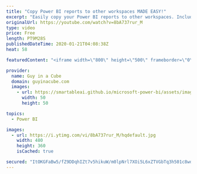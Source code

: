 ```yaml
---
title: "Copy Power BI reports to other workspaces MADE EASY!"
excerpt: "Easily copy your Power BI reports to other workspaces. Including your My Workspace! We walk through what you need to do to accomplish this.  Download sample:   *******************  Want to take your Power BI skills to the next level? We have training courses available to help you with your journey."
originalUrl: https://youtube.com/watch?v=8bA737rur_M
type: video
price: Free
length: PT9M28S
publishedDateTime: 2020-01-21T04:08:38Z
heat: 58

featuredContent: "<iframe width=\"800\" height=\"500\" frameborder=\"0\" src=\"https://www.youtube.com/embed/8bA737rur_M\" allow=\"accelerometer; autoplay; encrypted-media; gyroscope; picture-in-picture\" allowfullscreen></iframe>"

provider:
  name: Guy in a Cube
  domain: guyinacube.com
  images:
    - url: https://smartableai.github.io/microsoft-power-bi/assets/images/organizations/guyinacube.com-50x50.jpg
      width: 50
      height: 50

topics:
  - Power BI

images:
  - url: https://i.ytimg.com/vi/8bA737rur_M/hqdefault.jpg
    width: 480
    height: 360
    isCached: true

secured: "ItOKGFaBw5/fZ9DDqhIZt7v5hikuW/m0lpNrl7XOi5L6xZTVGbTq3h501c8wdvGBiAqnhZdr1HigWRJICyB95iN3DVSf/3JFgY+ZVzVWwxKCizR682vPypoqDjqTKWv2ysXQ7odj3VKI/n1UoMWkLUL115U+DrN7m3G67F1NJOTKP02bBpmTdOSwk5UlxAtCJS0c9rvZKTNcs7LKlfip5HxP3CFtH6BNPFlXwsJ8vvB6P6Jhlne9457vBkgEBo+DqLKZgOO0Wp5iD23UGNroBAyvDxm/zli71HFp2wNqpbj6Cl8/VkPkiaO3pUQtUtGtfqkcxRGLL8qMOfUKpVm4xHyrH5687UaqN8SJROZBwtJXBLFXe/cf5tUsFV+w6ww8uXvlrMLj5l3lYrEE9827EUqUvklSIQtfqeIgbLzC1vA=;oEfvnvDLsihXwyuNuuLIgg=="
---
```


